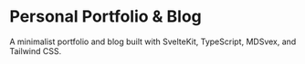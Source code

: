 # Personal Portfolio & Blog

A minimalist portfolio and blog built with SvelteKit, TypeScript, MDSvex, and Tailwind CSS.
